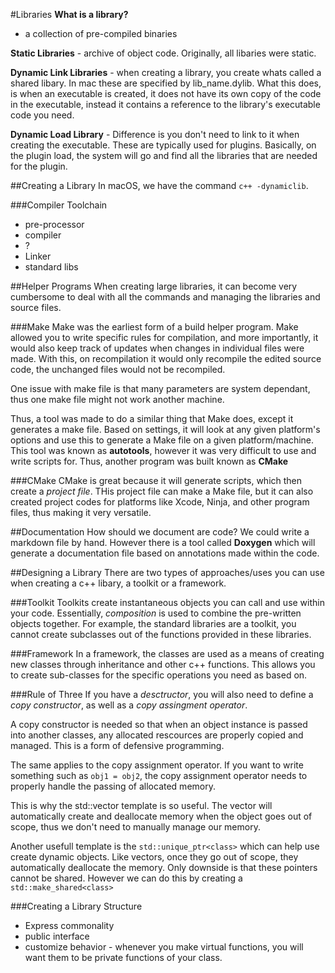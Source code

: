 #Libraries
**What is a library?**
- a collection of pre-compiled binaries

**Static Libraries** - archive of object code. Originally, all libaries were static. 

**Dynamic Link Libraries** - when creating a library, you create whats called a shared libary. In mac these are specified by lib_name.dylib. What this does, is when an executable is created, it does not have its own copy of the code in the executable, instead it contains a reference to the library's executable code you need.

**Dynamic Load Library** - Difference is you don't need to link to it when creating the executable. These are typically used for plugins. Basically, on the plugin load, the system will go and find all the libraries that are needed for the plugin.

##Creating a Library
In macOS, we have the command `c++ -dynamiclib`.


###Compiler Toolchain
- pre-processor
- compiler
- ?
- Linker
- standard libs


##Helper Programs
When creating large libraries, it can become very cumbersome to deal with all the commands and managing the libraries and source files.

###Make
Make was the earliest form of a build helper program. Make allowed you to write specific rules for compilation, and more importantly, it would also keep track of updates when changes in individual files were made. With this, on recompilation it would only recompile the edited source code, the unchanged files would not be recompiled.

One issue with make file is that many parameters are system dependant, thus one make file might not work another machine.

Thus, a tool was made to do a similar thing that Make does, except it generates a make file. Based on settings, it will look at any given platform's options and use this to generate a Make file on a given platform/machine. This tool was known as **autotools**, however it was very difficult to use and write scripts for. Thus, another program was built known as **CMake**

###CMake
CMake is great because it will generate scripts, which then create a *project file*. THis project file can make a Make file, but it can also created project codes for platforms like Xcode, Ninja, and other program files, thus making it very versatile.



##Documentation
How should we document are code? We could write a markdown file by hand. However there is a tool called **Doxygen** which will generate a documentation file based on annotations made within the code.


##Designing a Library
There are two types of approaches/uses you can use when creating a c++ libary, a toolkit or a framework.

###Toolkit
Toolkits create instantaneous objects you can call and use within your code. Essentially, *composition* is used to combine the pre-written objects together. For example, the standard libraries are a toolkit, you cannot create subclasses out of the functions provided in these libraries.

###Framework
In a framework, the classes are used as a means of creating new classes through inheritance and other c++ functions. This allows you to create sub-classes for the specific operations you need as based on.


###Rule of Three 
If you have a *desctructor*, you will also need to define a *copy constructor*, as well as a *copy assingment operator*.

A copy constructor is needed so that when an object instance is passed into another classes, any allocated rescources are properly copied and managed. This is a form of defensive programming.

The same applies to the copy assignment operator. If you want to write something such as `obj1 = obj2`, the copy assignment operator needs to properly handle the passing of allocated memory.

This is why the std::vector template is so useful. The vector will automatically create and deallocate memory when the object goes out of scope, thus we don't need to manually manage our memory.

Another usefull template is the `std::unique_ptr<class>` which can help use create dynamic objects. Like vectors, once they go out of scope, they automatically deallocate the memory. Only downside is that these pointers cannot be shared. However we can do this by creating a `std::make_shared<class>`


###Creating a Library Structure
- Express commonality
- public interface
- customize behavior - whenever you make virtual functions, you will want them to be private functions of your class.



